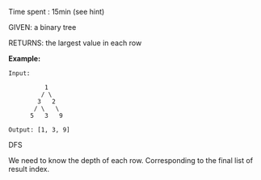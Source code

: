 Time spent : 15min (see hint)

GIVEN: a binary tree

RETURNS: the largest value in each row

**Example:**

```
Input: 

          1
         / \
        3   2
       / \   \  
      5   3   9 

Output: [1, 3, 9]
```



DFS

We need to know the depth of each row. Corresponding to the final list of result index.